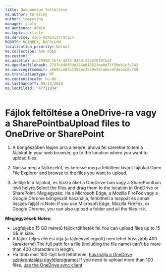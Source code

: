 ```yaml
---
title: Dokumentum feltöltése
ms.author: toresing
author: tomresing
manager: scotv
ms.audience: Admin
ms.topic: article
ms.service: o365-administration
ROBOTS: NOINDEX, NOFOLLOW
localization_priority: Normal
ms.collection: Adm_O365
ms.custom: ''
ms.assetid: ace29990-1bf3-4378-833d-22e418f0fba7
ms.openlocfilehash: 2797c6d0f9de274e016523ae0e71f59eb1cfc742
ms.sourcegitcommit: c6692ce0fa1358ec3529e59ca0ecdfdea4cdc759
ms.translationtype: MT
ms.contentlocale: hu-HU
ms.lasthandoff: 09/14/2020
ms.locfileid: "47711934"
---
```

# <a name="upload-files-to-onedrive-or-sharepoint"></a><span data-ttu-id="a7db2-102">Fájlok feltöltése a OneDrive-ra vagy a SharePointba</span><span class="sxs-lookup"><span data-stu-id="a7db2-102">Upload files to OneDrive or SharePoint</span></span>

1. <span data-ttu-id="a7db2-103">A böngészőben lépjen arra a helyre, ahová fel szeretné tölteni a fájlokat.</span><span class="sxs-lookup"><span data-stu-id="a7db2-103">In your web browser, go to the location where you want to upload files.</span></span>
    
2. <span data-ttu-id="a7db2-104">Nyissa meg a fájlkezelőt, és keresse meg a feltölteni kívánt fájlokat.</span><span class="sxs-lookup"><span data-stu-id="a7db2-104">Open File Explorer and browse to the files you want to upload.</span></span>
    
3. <span data-ttu-id="a7db2-105">Jelölje ki a fájlokat, és húzza őket a OneDrive-ban vagy a SharePointban lévő helyre.</span><span class="sxs-lookup"><span data-stu-id="a7db2-105">Select the files and drag them to the location in OneDrive or SharePoint.</span></span> <span data-ttu-id="a7db2-106">Megjegyzés: Ha a Microsoft Edge, a Mozilla FireFox vagy a Google Chrome böngészőt használja, feltöltheti a mappát és annak összes fájlját is.</span><span class="sxs-lookup"><span data-stu-id="a7db2-106">Note: If you use Microsoft Edge, Mozilla FireFox, or Google Chrome, you can also upload a folder and all the files in it.</span></span>
    
<span data-ttu-id="a7db2-107">**Megjegyzések:**</span><span class="sxs-lookup"><span data-stu-id="a7db2-107">**Notes:**</span></span>

- <span data-ttu-id="a7db2-108">Legfeljebb 15 GB méretű fájlok tölthetők fel.</span><span class="sxs-lookup"><span data-stu-id="a7db2-108">You can upload files up to 15 GB in size.</span></span> 
- <span data-ttu-id="a7db2-109">A fájlok teljes elérési útja (a fájlnévvel együtt) nem lehet hosszabb 400 karakternél.</span><span class="sxs-lookup"><span data-stu-id="a7db2-109">The full path for a file (including the file name) can't be more than 400 characters in length.</span></span> 
- <span data-ttu-id="a7db2-110">Ha több mint 100-fájlt kell feltöltenie, [használja a OneDrive szinkronizálási ügyfélprogramot](https://go.microsoft.com/fwlink/?linkid=866427).</span><span class="sxs-lookup"><span data-stu-id="a7db2-110">If you need to upload more than 100 files, [use the OneDrive sync client](https://go.microsoft.com/fwlink/?linkid=866427).</span></span> 
  

